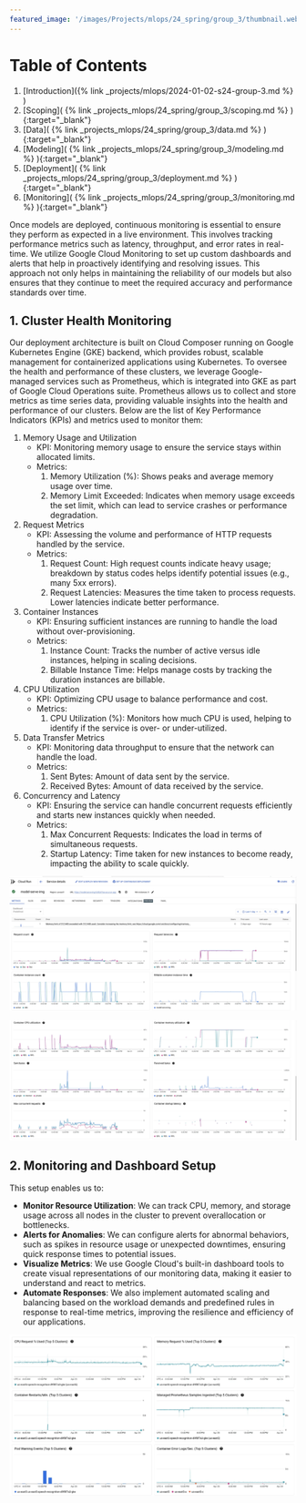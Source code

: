 ```yaml
---
featured_image: '/images/Projects/mlops/24_spring/group_3/thumbnail.webp'
---
```


# Table of Contents

1. [Introduction]({% link _projects/mlops/2024-01-02-s24-group-3.md %} )<br>
2. [Scoping]( {% link _projects_mlops/24_spring/group_3/scoping.md %} ){:target="_blank"}<br>
3. [Data]( {% link _projects_mlops/24_spring/group_3/data.md %} ){:target="_blank"}<br>
4. [Modeling]( {% link _projects_mlops/24_spring/group_3/modeling.md %} ){:target="_blank"}<br>
5. [Deployment]( {% link _projects_mlops/24_spring/group_3/deployment.md %} ){:target="_blank"}<br>
6. [Monitoring]( {% link _projects_mlops/24_spring/group_3/monitoring.md %} ){:target="_blank"}<br>

Once models are deployed, continuous monitoring is essential to ensure they perform as expected in a live environment. This involves tracking performance metrics such as latency, throughput, and error rates in real-time. We utilize Google Cloud Monitoring to set up custom dashboards and alerts that help in proactively identifying and resolving issues. This approach not only helps in maintaining the reliability of our models but also ensures that they continue to meet the required accuracy and performance standards over time.


## 1. Cluster Health Monitoring
Our deployment architecture is built on Cloud Composer running on Google Kubernetes Engine (GKE) backend, which provides robust, scalable management for containerized applications using Kubernetes. To oversee the health and performance of these clusters, we leverage Google-managed services such as Prometheus, which is integrated into GKE as part of Google Cloud Operations suite. Prometheus allows us to collect and store metrics as time series data, providing valuable insights into the health and performance of our clusters. Below are the list of Key Performance Indicators (KPIs) and metrics used to monitor them:

1. Memory Usage and Utilization
	- KPI: Monitoring memory usage to ensure the service stays within allocated limits.
	- Metrics:
		1. Memory Utilization (%): Shows peaks and average memory usage over time.
		2. Memory Limit Exceeded: Indicates when memory usage exceeds the set limit, which can lead to service crashes or performance degradation.
2. Request Metrics
	- KPI: Assessing the volume and performance of HTTP requests handled by the service.
	- Metrics:
		1. Request Count: High request counts indicate heavy usage; breakdown by status codes helps identify potential issues (e.g., many 5xx errors).
		2. Request Latencies: Measures the time taken to process requests. Lower latencies indicate better performance.
3. Container Instances
	- KPI: Ensuring sufficient instances are running to handle the load without over-provisioning.
	- Metrics:
		1. Instance Count: Tracks the number of active versus idle instances, helping in scaling decisions.
		2. Billable Instance Time: Helps manage costs by tracking the duration instances are billable.
4. CPU Utilization
	- KPI: Optimizing CPU usage to balance performance and cost.
	- Metrics:
		1. CPU Utilization (%): Monitors how much CPU is used, helping to identify if the service is over- or under-utilized.
5.	Data Transfer Metrics
	- KPI: Monitoring data throughput to ensure that the network can handle the load.
	- Metrics:
		1. Sent Bytes: Amount of data sent by the service.
		2. Received Bytes: Amount of data received by the service.
6.	Concurrency and Latency
	- KPI: Ensuring the service can handle concurrent requests efficiently and starts new instances quickly when needed.
	- Metrics:
		1. Max Concurrent Requests: Indicates the load in terms of simultaneous requests.
		2. Startup Latency: Time taken for new instances to become ready, impacting the ability to scale quickly.

![cluster_health_1](/images/Projects/mlops/24_spring/group_3/cluster_health_1.webp)

![cluster_health_2](/images/Projects/mlops/24_spring/group_3/cluster_health_2.webp)

## 2. Monitoring and Dashboard Setup

This setup enables us to:
- **Monitor Resource Utilization**: We can track CPU, memory, and storage usage across all nodes in the cluster to prevent overallocation or bottlenecks.
- **Alerts for Anomalies**: We can configure alerts for abnormal behaviors, such as spikes in resource usage or unexpected downtimes, ensuring quick response times to potential issues.
- **Visualize Metrics**: We use Google Cloud's built-in dashboard tools to create visual representations of our monitoring data, making it easier to understand and react to metrics.
- **Automate Responses**: We also implement automated scaling and balancing based on the workload demands and predefined rules in response to real-time metrics, improving the resilience and efficiency of our applications.

![resource_util](/images/Projects/mlops/24_spring/group_3/resource_util.webp)